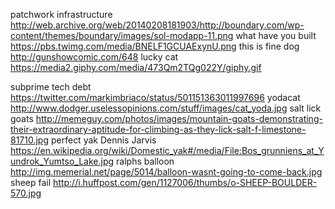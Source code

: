 patchwork infrastructure http://web.archive.org/web/20140208181903/http://boundary.com/wp-content/themes/boundary/images/sol-modapp-11.png
what have you built https://pbs.twimg.com/media/BNELF1GCUAExynU.png
this is fine dog http://gunshowcomic.com/648
lucky cat https://media2.giphy.com/media/473Qm2TQg022Y/giphy.gif

subprime tech debt https://twitter.com/markimbriaco/status/501151363011997696
yodacat http://www.dodger.uselessopinions.com/stuff/images/cat_yoda.jpg
salt lick goats http://memeguy.com/photos/images/mountain-goats-demonstrating-their-extraordinary-aptitude-for-climbing-as-they-lick-salt-f-limestone-81710.jpg
perfect yak Dennis Jarvis https://en.wikipedia.org/wiki/Domestic_yak#/media/File:Bos_grunniens_at_Yundrok_Yumtso_Lake.jpg
ralphs balloon http://img.memerial.net/page/5014/balloon-wasnt-going-to-come-back.jpg
sheep fail http://i.huffpost.com/gen/1127006/thumbs/o-SHEEP-BOULDER-570.jpg
